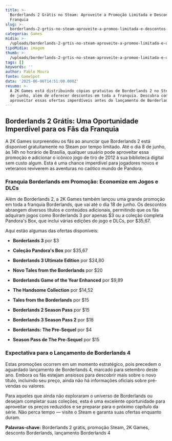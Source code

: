 ```yaml
---
title: >-
  Borderlands 2 Grátis no Steam: Aproveite a Promoção Limitada e Descontos da
  Franquia
slug: >-
  borderlands-2-grtis-no-steam-aproveite-a-promoo-limitada-e-descontos-da-franquia
categoria: Games
midia: >-
  /uploads/borderlands-2-grtis-no-steam-aproveite-a-promoo-limitada-e-descontos-da-franquia-thumb.png
tipoMidia: imagem
thumb: >-
  /uploads/borderlands-2-grtis-no-steam-aproveite-a-promoo-limitada-e-descontos-da-franquia-thumb.png
tags: []
keywords: ''
author: Pablo Moura
fonte: GameSpot
data: '2025-06-06T14:51:00.000Z'
resumo: >-
  A 2K Games está distribuindo cópias gratuitas de Borderlands 2 no Steam até 8
  de junho, além de oferecer descontos em toda a franquia. Descubra como
  aproveitar essas ofertas imperdíveis antes do lançamento de Borderlands 4.
---
```


## Borderlands 2 Grátis: Uma Oportunidade Imperdível para os Fãs da Franquia

A 2K Games surpreendeu os fãs ao anunciar que Borderlands 2 está disponível gratuitamente no Steam por tempo limitado. Até o dia 8 de junho, às 14h no horário de Brasília, qualquer usuário pode aproveitar essa promoção e adicionar o icônico jogo de tiro de 2012 à sua biblioteca digital sem custo algum. Esta é uma chance imperdível para jogadores novos e veteranos reviverem as aventuras no caótico mundo de Pandora.

### Franquia Borderlands em Promoção: Economize em Jogos e DLCs

Além de Borderlands 2, a 2K Games também lançou uma grande promoção em toda a franquia Borderlands, que vai até o dia 18 de junho. Os descontos abrangem diversos títulos e conteúdos adicionais, permitindo que os fãs adquiram jogos como Borderlands 3 por apenas $3 ou a coleção completa Pandora's Box, que inclui várias edições do jogo e DLCs, por $35,67.

Aqui estão algumas das ofertas disponíveis:

- **Borderlands 3** por $3

- **Coleção Pandora's Box** por $35,67

- **Borderlands 3 Ultimate Edition** por $24,80

- **Novo Tales from the Borderlands** por $20

- **Borderlands Game of the Year Enhanced** por $9,89

- **The Handsome Collection** por $14,52

- **Tales from the Borderlands** por $15

- **Borderlands 2 Season Pass** por $15

- **Borderlands 3 Season Pass 2** por $18

- **Borderlands: The Pre-Sequel** por $4

- **Season Pass de The Pre-Sequel** por $15

### Expectativa para o Lançamento de Borderlands 4

Estas promoções ocorrem em um momento estratégico, pois precedem o aguardado lançamento de Borderlands 4, marcado para setembro deste ano. Embora os fãs estejam ansiosos para descobrir mais sobre o novo título, incluindo seu preço, ainda não há informações oficiais sobre pré-vendas ou valores.

Para aqueles que ainda não exploraram o universo de Borderlands ou desejam completar suas coleções, esta é uma excelente oportunidade para aproveitar os preços reduzidos e se preparar para o próximo capítulo da série. Não perca tempo — visite o Steam e garanta suas ofertas enquanto duram.

**Palavras-chave:** Borderlands 2 grátis, promoção Steam, 2K Games, desconto Borderlands, lançamento Borderlands 4
